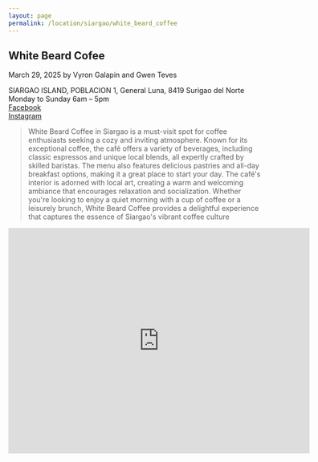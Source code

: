```yaml
---
layout: page
permalink: /location/siargao/white_beard_coffee
---
```


<div id="Location" style="display:none;" class="Siargao"></div>
<div class="container">     
      <article class="blog-post">
        <h2 class="display-5 link-body-emphasis mb-1">White Beard Cofee</h2>
        <p class="blog-post-meta">
          March 29, 2025 by <!-- <a href="#"> --> Vyron Galapin and Gwen Teves <!--</a>-->
          <div class="business-info">
            <div class="info-item">
                <i class="fas fa-map-marker-alt"></i>
                <span>SIARGAO ISLAND, POBLACION 1, General Luna, 8419 Surigao del Norte</span>
            </div>
            <div class="info-item">
                <i class="far fa-clock"></i>
                <span>Monday to Sunday 6am – 5pm</span>
            </div>
            <div class="info-item">
                <i class="fab fa-facebook"></i>
                <a href="https://www.facebook.com/@whitebeardcoffeesiargao" target="_blank">Facebook</a>
            </div>
            <div class="info-item">
                <i class="fab fa-instagram"></i>
                <a href="https://www.instagram.com/whitebeardcoffee?utm_source=ig_web_button_share_sheet&igsh=ZDNlZDc0MzIxNw==" target="_blank">Instagram</a>
            </div>
          </div>
        </p>
        <blockquote class="blockquote">
          <p>White Beard Coffee in Siargao is a must-visit spot for coffee enthusiasts seeking a cozy and inviting atmosphere. Known for its exceptional coffee, the café offers a variety of beverages, including classic espressos and unique local blends, all expertly crafted by skilled baristas. The menu also features delicious pastries and all-day breakfast options, making it a great place to start your day. The café's interior is adorned with local art, creating a warm and welcoming ambiance that encourages relaxation and socialization. Whether you're looking to enjoy a quiet morning with a cup of coffee or a leisurely brunch, White Beard Coffee provides a delightful experience that captures the essence of Siargao's vibrant coffee culture</p>
        </blockquote>
        <div>
          <a href="https://maps.app.goo.gl/wPVrUbwKyfCNaYR28" target="_blank">
            <div id="map-tile">
             <iframe src="https://www.google.com/maps/embed?pb=!1m18!1m12!1m3!1d3931.8115035389897!2d126.15345540993921!3d9.782011490272135!2m3!1f0!2f0!3f0!3m2!1i1024!2i768!4f13.1!3m3!1m2!1s0x3303f7e2fd6d7fd7%3A0x68e74df83e21e8ea!2sWHITE%20BEARD%20COFFEE%20SHOP!5e0!3m2!1sen!2sph!4v1743237083471!5m2!1sen!2sph" width="600" height="450" style="border:0;" allowfullscreen="" loading="lazy" referrerpolicy="no-referrer-when-downgrade"></iframe>
            </div>
            </a>
        </div>
  </article>
</div>
